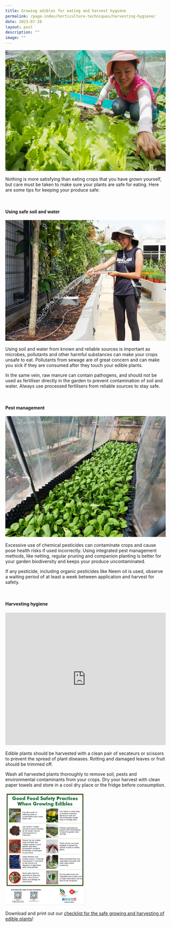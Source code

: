 ```yaml
---
title: Growing edibles for eating and harvest hygiene
permalink: /page-index/horticulture-techniques/harvesting-hygiene/
date: 2023-07-28
layout: post
description: ""
image: ""
---
```

<section>
	<img title="Edible plants being harvested by a Community Gardener. Photo by Jacqueline Chua." src="/images/Gardeners/Harvesting%20(3).jpg">
	<p>Nothing is more satisfying than eating crops that you have grown yourself, but care must be taken to make sure your plants are safe for eating. Here are some tips for keeping your produce safe:</p>
	<br>
</section>

<section>
	<h4>Using safe soil and water</h4>
	<img title="A Community Gardener watering her plants. Photo by NParks." src="/images/Gardeners/Kampung%20Admiralty%20(4).jpg">
	<p>Using soil and water from known and reliable sources is important as microbes, pollutants and other harmful substances can make your crops unsafe to eat. Pollutants from sewage are of great concern and can make you sick if they are consumed after they touch your edible plants. </p>
	<p>In the same vein, raw manure can contain pathogens, and should not be used as fertiliser directly in the garden to prevent contamination of soil and water. Always use processed fertilisers from reliable sources to stay safe.</p>
	<br>
</section>

<section>
	<h4>Pest management</h4>
	<img title="Crops protected with netting. Photo by Jacqueline Chua." src="/images/Hardscapes/Netting%20(1).jpg">
	<p>Excessive use of chemical pesticides can contaminate crops and cause pose health risks if used incorrectly. Using integrated pest management methods, like netting, regular pruning and companion planting is better for your garden biodiversity and keeps your produce uncontaminated.</p>
	<p>If any pesticide, including organic pesticides like Neem oil is used, observe a waiting period of at least a week between application and harvest for safety.</p>
	<br>
</section>

<section>
	<h4>Harvesting hygiene</h4>
	<iframe width="100%" height="415" src="https://www.youtube.com/embed/f_Uoug7ZSeg?start=154" title="YouTube video player" frameborder="0" allow="accelerometer; autoplay; clipboard-write; encrypted-media; gyroscope; picture-in-picture; web-share" allowfullscreen=""></iframe><br>
	<p>Edible plants should be harvested with a clean pair of secateurs or scissors to prevent the spread of plant diseases. Rotting and damaged leaves or fruit should be trimmed off.</p>
	<p>Wash all harvested plants thoroughly to remove soil, pests and environmental contaminants from your crops. Dry your harvest with clean paper towels and store in a cool dry place or the fridge before consumption.</p>
	<img width="250" title="A checklist of good practices to grow and harvest crops safely." src="/images/Horti%20techniques/good%20food%20safety%20practices_poster.png">
	<p> Download and print out our <a href="/files/good%20food%20safety%20practices%20when%20growing%20edibles%20poster.pdf">checklist for the safe growing and harvesting of edible plants</a>!</p>
	<br>
</section>